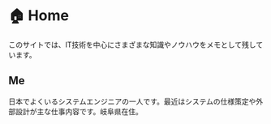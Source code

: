 
# 🏠 Home

このサイトでは、IT技術を中心にさまざまな知識やノウハウをメモとして残しています。

## Me

日本でよくいるシステムエンジニアの一人です。最近はシステムの仕様策定や外部設計が主な仕事内容です。岐阜県在住。
